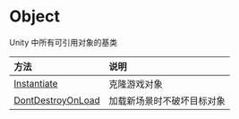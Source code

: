 # Object

Unity 中所有可引用对象的基类

| 方法                                          | 说明            |
|:------------------------------------------- |:------------- |
| [Instantiate](./Instantiate.md)             | 克隆游戏对象        |
| [DontDestroyOnLoad](./DontDestroyOnLoad.md) | 加载新场景时不破坏目标对象 |

